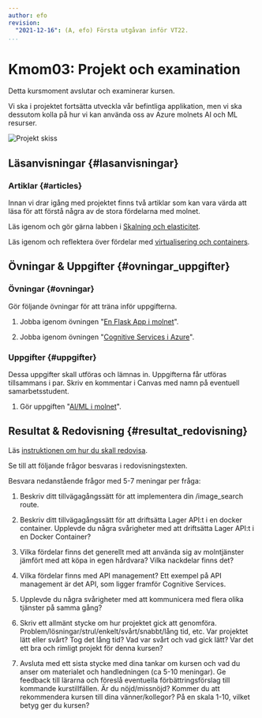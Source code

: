 ```yaml
---
author: efo
revision:
  "2021-12-16": (A, efo) Första utgåvan inför VT22.
...
```

Kmom03: Projekt och examination
==================================

Detta kursmoment avslutar och examinerar kursen.

Vi ska i projektet fortsätta utveckla vår befintliga applikation, men vi ska dessutom kolla på hur vi kan använda oss av Azure molnets AI och ML resurser.

![Projekt skiss](image/moln/projekt-skiss.jpg)



<!--more-->



Läsanvisningar  {#lasanvisningar}
---------------------------------

### Artiklar {#articles}

Innan vi drar igång med projektet finns två artiklar som kan vara värda att läsa för att förstå några av de stora fördelarna med molnet.

Läs igenom och gör gärna labben i [Skalning och elasticitet](kunskap/skalning-och-elasticitet).

Läs igenom och reflektera över fördelar med [virtualisering och containers](kunskap/virtualisering-och-containers).



Övningar & Uppgifter  {#ovningar_uppgifter}
-------------------------------------------

### Övningar {#ovningar}

Gör följande övningar för att träna inför uppgifterna.

1. Jobba igenom övningen "[En Flask App i molnet](kunskap/flask_och_templates_med_jinja)".

1.  Jobba igenom övningen "[Cognitive Services i Azure](kunskap/cognitive-services-i-azure)".





### Uppgifter {#uppgifter}

Dessa uppgifter skall utföras och lämnas in. Uppgifterna får utföras tillsammans i par. Skriv en kommentar i Canvas med namn på eventuell samarbetsstudent.

1. Gör uppgiften "[AI/ML i molnet](uppgift/ai-ml-i-molnet)".



Resultat & Redovisning  {#resultat_redovisning}
-----------------------------------------------

Läs [instruktionen om hur du skall redovisa](./../redovisa).

Se till att följande frågor besvaras i redovisningstexten.

Besvara nedanstående frågor med 5-7 meningar per fråga:

1. Beskriv ditt tillvägagångssätt för att implementera din /image_search route.

2. Beskriv ditt tillvägagångssätt för att driftsätta Lager API:t i en docker container. Upplevde du några svårigheter med att driftsätta Lager API:t i en Docker Container?

3. Vilka fördelar finns det generellt med att använda sig av molntjänster jämfört med att köpa in egen hårdvara? Vilka nackdelar finns det?

4. Vilka fördelar finns med API management? Ett exempel på API management är det API, som ligger framför Cognitive Services.

5. Upplevde du några svårigheter med att kommunicera med flera olika tjänster på samma gång?

6. Skriv ett allmänt stycke om hur projektet gick att genomföra. Problem/lösningar/strul/enkelt/svårt/snabbt/lång tid, etc. Var projektet lätt eller svårt? Tog det lång tid? Vad var svårt och vad gick lätt? Var det ett bra och rimligt projekt för denna kursen?

7. Avsluta med ett sista stycke med dina tankar om kursen och vad du anser om materialet och handledningen (ca 5-10 meningar). Ge feedback till lärarna och föreslå eventuella förbättringsförslag till kommande kurstillfällen. Är du nöjd/missnöjd? Kommer du att rekommendera kursen till dina vänner/kollegor? På en skala 1-10, vilket betyg ger du kursen?
